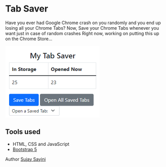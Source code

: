 # Tab Saver
Have you ever had Google Chrome crash on you randomly and you end up losing all your Chrome Tabs?
Now, Save your Chrome Tabs whenever you want just in case of random crashes
Right now, working on putting this up on the Chrome Store...

![screenshot](https://github.com/SujaySayini/chrome_extension_tab_saver/blob/main/images/screenshot.png?raw=true)

## Tools used

* HTML, CSS and JavaScript
* [Bootstrap 5](https://getbootstrap.com/docs/5.0/getting-started/introduction/)

Author [Sujay Sayini](https://www.linkedin.com/in/sujay-sayini/)
